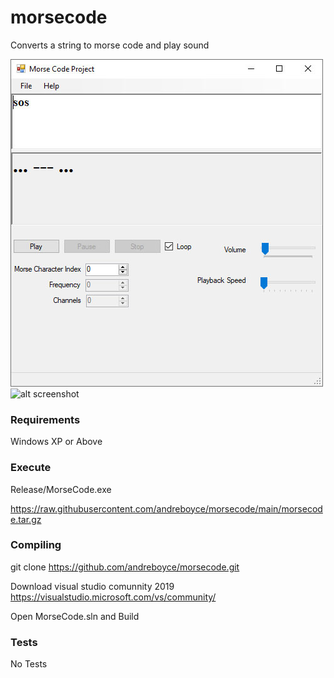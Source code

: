 # morsecode

Converts a string to morse code and play sound

![alt screenshot](https://raw.githubusercontent.com/andreboyce/morsecode/main/screenshot.jpg)
![alt screenshot](https://github.com/[username]/[reponame]/blob/[branch]/image.jpg?raw=true)

### Requirements

Windows XP or Above

### Execute

Release/MorseCode.exe

https://raw.githubusercontent.com/andreboyce/morsecode/main/morsecode.tar.gz

### Compiling

git clone https://github.com/andreboyce/morsecode.git

Download visual studio comunnity 2019 https://visualstudio.microsoft.com/vs/community/

Open MorseCode.sln and Build

### Tests

No Tests
